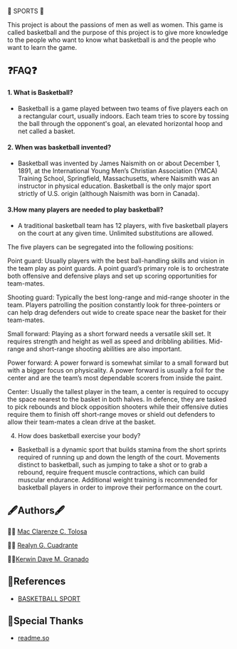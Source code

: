 🏀 SPORTS 🏀

This project is about the passions of men as well as women. This game is called basketball and the purpose of this project is to give more knowledge to the people who want to know what basketball is and the people who want to learn the game.

## ❓FAQ❓

#### 1. What is Basketball?

- Basketball is a game played between two teams of five players each on a rectangular court, usually indoors. Each team tries to score by tossing the ball through the opponent's goal, an elevated horizontal hoop and net called a basket.


#### 2. When was basketball invented?

- Basketball was invented by James Naismith on or about December 1, 1891, at the International Young Men’s Christian Association (YMCA) Training School, Springfield, Massachusetts, where Naismith was an instructor in physical education. Basketball is the only major sport strictly of U.S. origin (although Naismith was born in Canada).

#### 3.How many players are needed to play basketball?

- A traditional basketball team has 12 players, with five basketball players on the court at any given time. Unlimited substitutions are allowed.

The five players can be segregated into the following positions:

Point guard: Usually players with the best ball-handling skills and vision in the team play as point guards. A point guard’s primary role is to orchestrate both offensive and defensive plays and set up scoring opportunities for team-mates.

Shooting guard: Typically the best long-range and mid-range shooter in the team. Players patrolling the position constantly look for three-pointers or can help drag defenders out wide to create space near the basket for their team-mates.

Small forward: Playing as a short forward needs a versatile skill set. It requires strength and height as well as speed and dribbling abilities. Mid-range and short-range shooting abilities are also important.

Power forward: A power forward is somewhat similar to a small forward but with a bigger focus on physicality. A power forward is usually a foil for the center and are the team’s most dependable scorers from inside the paint.

Center: Usually the tallest player in the team, a center is required to occupy the space nearest to the basket in both halves. In defence, they are tasked to pick rebounds and block opposition shooters while their offensive duties require them to finish off short-range moves or shield out defenders to allow their team-mates a clean drive at the basket.

4. How does basketball exercise your body?
- Basketball is a dynamic sport that builds stamina from the short sprints required of running up and down the length of the court. Movements distinct to basketball, such as jumping to take a shot or to grab a rebound, require frequent muscle contractions, which can build muscular endurance. Additional weight training is recommended for basketball players in order to improve their performance on the court.



## 🖋Authors🖋

🧏‍♂️ [Mac Clarenze C. Tolosa](https://github.com/CLarenzee)

🧏‍♀️ [Realyn G. Cuadrante](https://github.com/cuadranterealyn)

🧏‍♂️[Kerwin Dave M. Granado](https://github.com/Granado-Kerwin?tab=projects)
## 💫References

- [BASKETBALL SPORT](https://www.britannica.com/sports/basketball)
## 💫Special Thanks

- [readme.so](https://readme.so/editor) 
